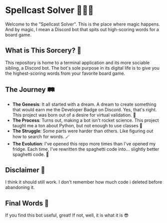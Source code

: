 # Spellcast Solver 🧙‍♂️🔮

Welcome to the "Spellcast Solver". This is the place where magic happens. And by magic, I mean a Discord bot that spits out high-scoring words for a board game.

## What is This Sorcery? 🤨

This repository is home to a terminal application and its more sociable sibling, a Discord bot. The bot's sole purpose in its digital life is to give you the highest-scoring words from your favorite board game.

## The Journey 🛤️

- **The Genesis**: It all started with a dream. A dream to create something that would earn me the Developer Badge on Discord. Yes, that's right. This project was born out of a desire for virtual validation. 🏅
- **The Process**: Turns out, making a bot isn't rocket science. This project taught me a ton about Python, but not enough to use classes 🐍
- **The Struggle**: Some parts were harder than others. Like figuring out how to search for words. 🪄
- **The Evolution**: I've opened this repo more times than I've opened my fridge. Each time, I've rewritten the spaghetti code into... slightly better spaghetti code. 🍝

## Disclaimer 🚨

I think it should still work. I don't remember how much code i deleted before abandoning it.

## Final Words 📜

If you find this bot useful, great! If not, well, it is what it is 😎


